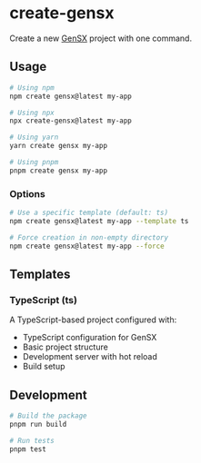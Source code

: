 # create-gensx

Create a new [GenSX](https://gensx.dev) project with one command.

## Usage

```bash
# Using npm
npm create gensx@latest my-app

# Using npx
npx create-gensx@latest my-app

# Using yarn
yarn create gensx my-app

# Using pnpm
pnpm create gensx my-app
```

### Options

```bash
# Use a specific template (default: ts)
npm create gensx@latest my-app --template ts

# Force creation in non-empty directory
npm create gensx@latest my-app --force
```

## Templates

### TypeScript (ts)

A TypeScript-based project configured with:

- TypeScript configuration for GenSX
- Basic project structure
- Development server with hot reload
- Build setup

## Development

```bash
# Build the package
pnpm run build

# Run tests
pnpm test
```
